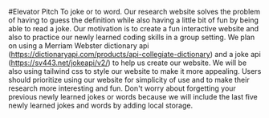 #Elevator Pitch 
To joke or to word. Our research website solves the problem of having to guess the definition while also having a little bit of fun by being able to read a joke. Our motivation is to create a fun interactive website and also to practice our newly learned coding skills in a group setting. We plan on using a Merriam Webster dictionary api (https://dictionaryapi.com/products/api-collegiate-dictionary) and a joke api (https://sv443.net/jokeapi/v2/) to help us create our website. We will be also using tailwind css to style our website to make it more appealing. Users should prioritize using our website for simplicity of use and to make their research more interesting and fun. Don't worry about forgetting your previous newly learned jokes or words because we will include the last five newly learned jokes and words by adding local storage.  